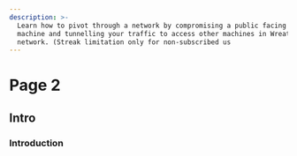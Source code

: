 ```yaml
---
description: >-
  Learn how to pivot through a network by compromising a public facing web
  machine and tunnelling your traffic to access other machines in Wreath's
  network. (Streak limitation only for non-subscribed us
---
```


# Page 2

## Intro

### Introduction

